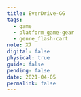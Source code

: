 ```yaml
---
title: EverDrive-GG
tags:
  - game
  - platform_game-gear
  - genre_flash-cart
note: X7
digital: false
physical: true
guide: false
pending: false
date: 2021-04-05
permalink: false
---
```

